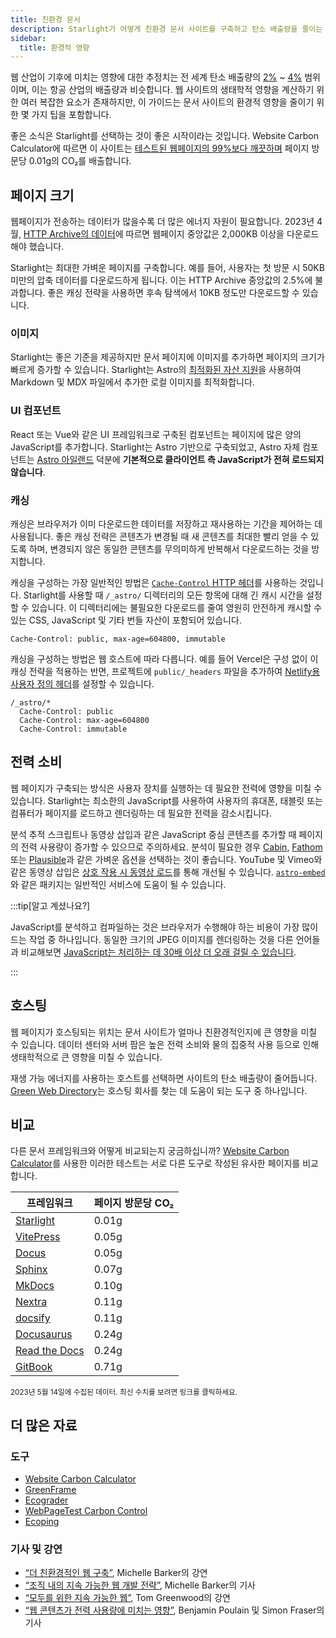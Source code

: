 ```yaml
---
title: 친환경 문서
description: Starlight가 어떻게 친환경 문서 사이트를 구축하고 탄소 배출량을 줄이는 데 도움이 되는지 알아보세요.
sidebar:
  title: 환경적 영향
---
```


웹 산업이 기후에 미치는 영향에 대한 추정치는 전 세계 탄소 배출량의 [2%][sf] ~ [4%][bbc] 범위이며, 이는 항공 산업의 배출량과 비슷합니다.
웹 사이트의 생태학적 영향을 계산하기 위한 여러 복잡한 요소가 존재하지만, 이 가이드는 문서 사이트의 환경적 영향을 줄이기 위한 몇 가지 팁을 포함합니다.

좋은 소식은 Starlight를 선택하는 것이 좋은 시작이라는 것입니다.
Website Carbon Calculator에 따르면 이 사이트는 [테스트된 웹페이지의 99%보다 깨끗하며][sl-carbon] 페이지 방문당 0.01g의 CO₂를 배출합니다.

## 페이지 크기

웹페이지가 전송하는 데이터가 많을수록 더 많은 에너지 자원이 필요합니다.
2023년 4월, [HTTP Archive의 데이터][http]에 따르면 웹페이지 중앙값은 2,000KB 이상을 다운로드해야 했습니다.

Starlight는 최대한 가벼운 페이지를 구축합니다.
예를 들어, 사용자는 첫 방문 시 50KB 미만의 압축 데이터를 다운로드하게 됩니다. 이는 HTTP Archive 중앙값의 2.5%에 불과합니다.
좋은 캐싱 전략을 사용하면 후속 탐색에서 10KB 정도만 다운로드할 수 있습니다.

### 이미지

Starlight는 좋은 기준을 제공하지만 문서 페이지에 이미지를 추가하면 페이지의 크기가 빠르게 증가할 수 있습니다.
Starlight는 Astro의 [최적화된 자산 지원][assets]을 사용하여 Markdown 및 MDX 파일에서 추가한 로컬 이미지를 최적화합니다.

### UI 컴포넌트

React 또는 Vue와 같은 UI 프레임워크로 구축된 컴포넌트는 페이지에 많은 양의 JavaScript를 추가합니다.
Starlight는 Astro 기반으로 구축되었고, Astro 자체 컴포넌트는 [Astro 아일랜드][islands] 덕분에 **기본적으로 클라이언트 측 JavaScript가 전혀 로드되지 않습니다**.

### 캐싱

캐싱은 브라우저가 이미 다운로드한 데이터를 저장하고 재사용하는 기간을 제어하는 ​​데 사용됩니다.
좋은 캐싱 전략은 콘텐츠가 변경될 때 새 콘텐츠를 최대한 빨리 얻을 수 있도록 하며, 변경되지 않은 동일한 콘텐츠를 무의미하게 반복해서 다운로드하는 것을 방지합니다.

캐싱을 구성하는 가장 일반적인 방법은 [`Cache-Control` HTTP 헤더][cache]를 사용하는 것입니다.
Starlight를 사용할 때 `/_astro/` 디렉터리의 모든 항목에 대해 긴 캐시 시간을 설정할 수 있습니다.
이 디렉터리에는 불필요한 다운로드를 줄여 영원히 안전하게 캐시할 수 있는 CSS, JavaScript 및 기타 번들 자산이 포함되어 있습니다.

```
Cache-Control: public, max-age=604800, immutable
```

캐싱을 구성하는 방법은 웹 호스트에 따라 다릅니다. 예를 들어 Vercel은 구성 없이 이 캐싱 전략을 적용하는 반면, 프로젝트에 `public/_headers` 파일을 추가하여 [Netlify용 사용자 정의 헤더][ntl-headers]를 설정할 수 있습니다.

```
/_astro/*
  Cache-Control: public
  Cache-Control: max-age=604800
  Cache-Control: immutable
```

[cache]: https://csswizardry.com/2019/03/cache-control-for-civilians/
[ntl-headers]: https://docs.netlify.com/routing/headers/

## 전력 소비

웹 페이지가 구축되는 방식은 사용자 장치를 실행하는 데 필요한 전력에 영향을 미칠 수 있습니다. Starlight는 최소한의 JavaScript를 사용하여 사용자의 휴대폰, 태블릿 또는 컴퓨터가 페이지를 로드하고 렌더링하는 데 필요한 전력을 감소시킵니다.

분석 추적 스크립트나 동영상 삽입과 같은 JavaScript 중심 콘텐츠를 추가할 때 페이지의 전력 사용량이 증가할 수 있으므로 주의하세요.
분석이 필요한 경우 [Cabin][cabin], [Fathom][fathom] 또는 [Plausible][plausible]과 같은 가벼운 옵션을 선택하는 것이 좋습니다.
YouTube 및 Vimeo와 같은 동영상 삽입은 [상호 작용 시 동영상 로드][lazy-video]를 통해 개선될 수 있습니다.
[`astro-embed`][embed]와 같은 패키지는 일반적인 서비스에 도움이 될 수 있습니다.

:::tip[알고 계셨나요?]

JavaScript를 분석하고 컴파일하는 것은 브라우저가 수행해야 하는 비용이 가장 많이 드는 작업 중 하나입니다.
동일한 크기의 JPEG 이미지를 렌더링하는 것을 다른 언어들과 비교해보면 [JavaScript는 처리하는 데 30배 이상 더 오래 걸릴 수 있습니다][cost-of-js].

:::

[cabin]: https://withcabin.com/
[fathom]: https://usefathom.com/
[plausible]: https://plausible.io/
[lazy-video]: https://web.dev/iframe-lazy-loading/
[embed]: https://www.npmjs.com/package/astro-embed
[cost-of-js]: https://medium.com/dev-channel/the-cost-of-javascript-84009f51e99e

## 호스팅

웹 페이지가 호스팅되는 위치는 문서 사이트가 얼마나 친환경적인지에 큰 영향을 미칠 수 있습니다.
데이터 센터와 서버 팜은 높은 전력 소비와 물의 집중적 사용 등으로 인해 생태학적으로 큰 영향을 미칠 수 있습니다.

재생 가능 에너지를 사용하는 호스트를 선택하면 사이트의 탄소 배출량이 줄어듭니다. [Green Web Directory][gwb]는 호스팅 회사를 찾는 데 도움이 되는 도구 중 하나입니다.

[gwb]: https://www.thegreenwebfoundation.org/directory/

## 비교

다른 문서 프레임워크와 어떻게 비교되는지 궁금하십니까?
[Website Carbon Calculator][wcc]를 사용한 이러한 테스트는 서로 다른 도구로 작성된 유사한 페이지를 비교합니다.

| 프레임워크                  | 페이지 방문당 CO₂ |
| --------------------------- | ----------------- |
| [Starlight][sl-carbon]      | 0.01g             |
| [VitePress][vp-carbon]      | 0.05g             |
| [Docus][dc-carbon]          | 0.05g             |
| [Sphinx][sx-carbon]         | 0.07g             |
| [MkDocs][mk-carbon]         | 0.10g             |
| [Nextra][nx-carbon]         | 0.11g             |
| [docsify][dy-carbon]        | 0.11g             |
| [Docusaurus][ds-carbon]     | 0.24g             |
| [Read the Docs][rtd-carbon] | 0.24g             |
| [GitBook][gb-carbon]        | 0.71g             |

<small>2023년 5월 14일에 수집된 데이터. 최신 수치를 보려면 링크를 클릭하세요.</small>

[sl-carbon]: https://www.websitecarbon.com/website/starlight-astro-build-getting-started/
[vp-carbon]: https://www.websitecarbon.com/website/vitepress-dev-guide-what-is-vitepress/
[dc-carbon]: https://www.websitecarbon.com/website/docus-dev-introduction-getting-started/
[sx-carbon]: https://www.websitecarbon.com/website/sphinx-doc-org-en-master-usage-quickstart-html/
[mk-carbon]: https://www.websitecarbon.com/website/mkdocs-org-getting-started/
[nx-carbon]: https://www.websitecarbon.com/website/nextra-site-docs-docs-theme-start/
[dy-carbon]: https://www.websitecarbon.com/website/docsify-js-org/
[ds-carbon]: https://www.websitecarbon.com/website/docusaurus-io-docs/
[rtd-carbon]: https://www.websitecarbon.com/website/docs-readthedocs-io-en-stable-index-html/
[gb-carbon]: https://www.websitecarbon.com/website/docs-gitbook-com/

## 더 많은 자료

### 도구

- [Website Carbon Calculator][wcc]
- [GreenFrame](https://greenframe.io/)
- [Ecograder](https://ecograder.com/)
- [WebPageTest Carbon Control](https://www.webpagetest.org/carbon-control/)
- [Ecoping](https://ecoping.earth/)

### 기사 및 강연

- [“더 친환경적인 웹 구축”](https://youtu.be/EfPoOt7T5lg), Michelle Barker의 강연
- [“조직 내의 지속 가능한 웹 개발 전략”](https://www.smashingmagazine.com/2022/10/sustainable-web-development-strategies-organization/), Michelle Barker의 기사
- [“모두를 위한 지속 가능한 웹”](https://2021.stateofthebrowser.com/speakers/tom-greenwood/), Tom Greenwood의 강연
- [“웹 콘텐츠가 전력 사용량에 미치는 영향”](https://webkit.org/blog/8970/how-web-content-can-affect-power-usage/), Benjamin Poulain 및 Simon Fraser의 기사

[sf]: https://www.sciencefocus.com/science/what-is-the-carbon-footprint-of-the-internet/
[bbc]: https://www.bbc.com/future/article/20200305-why-your-internet-habits-are-not-as-clean-as-you-think
[http]: https://httparchive.org/reports/state-of-the-web
[assets]: https://docs.astro.build/ko/guides/assets/
[islands]: https://docs.astro.build/ko/concepts/islands/
[wcc]: https://www.websitecarbon.com/

